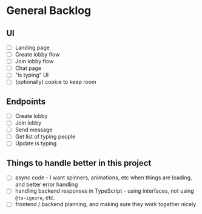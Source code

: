 # General Backlog

## UI

- [ ] Landing page
- [ ] Create lobby flow
- [ ] Join lobby flow 
- [ ] Chat page
- [ ] "is typing" UI 
- [ ] (optionally) cookie to keep room 

## Endpoints

- [ ] Create lobby
- [ ] Join lobby
- [ ] Send message
- [ ] Get list of typing people
- [ ] Update is typing 

## Things to handle better in this project

- [ ] async code - I want spinners, animations, etc when things are loading, and better error handling
- [ ] handling backend responses in TypeScript - using interfaces, not using `@ts-ignore`, etc. 
- [ ] frontend / backend planning, and making sure they work together nicely 
